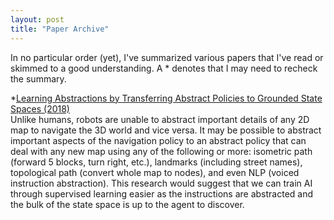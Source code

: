 ```yaml
---
layout: post
title: "Paper Archive"
---
```


In no particular order (yet), I've summarized various papers that I've read or skimmed to a good understanding. A * denotes that I may need to recheck the summary.

*[Learning Abstractions by Transferring Abstract Policies to Grounded State Spaces (2018)](https://www.aaai.org/ocs/index.php/SSS/SSS18/paper/viewFile/17551/15537)  
Unlike humans, robots are unable to abstract important details of any 2D map to navigate the 3D world and vice versa. It may be possible to abstract important aspects of the navigation policy to an abstract policy that can deal with any new map using any of the following or more: isometric path (forward 5 blocks, turn right, etc.), landmarks (including street names), topological path (convert whole map to nodes), and even NLP (voiced instruction abstraction). This research would suggest that we can train AI through supervised learning easier as the instructions are abstracted and the bulk of the state space is up to the agent to discover.
